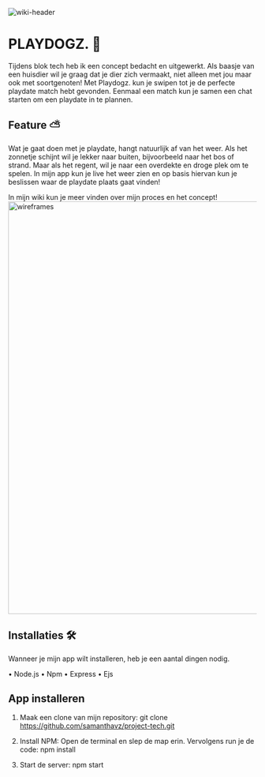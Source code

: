 ![wiki-header](https://user-images.githubusercontent.com/94362031/158349207-2f33a036-3702-43eb-b769-9922efba6caf.png)

# PLAYDOGZ. 🐶
Tijdens blok tech heb ik een concept bedacht en uitgewerkt. Als baasje van een huisdier wil je graag dat je dier zich vermaakt, niet alleen met jou maar ook met soortgenoten! Met Playdogz. kun je swipen tot je de perfecte playdate match hebt gevonden. Eenmaal een match kun je samen een chat starten om een playdate in te plannen. 

## Feature ⛅
Wat je gaat doen met je playdate, hangt natuurlijk af van het weer. Als het zonnetje schijnt wil je lekker naar buiten, bijvoorbeeld naar het bos of strand. Maar als het regent, wil je naar een overdekte en droge plek om te spelen. In mijn app kun je live het weer zien en op basis hiervan kun je beslissen waar de playdate plaats gaat vinden! 

In mijn wiki kun je meer vinden over mijn proces en het concept!
<img width="836" alt="wireframes" src="https://user-images.githubusercontent.com/94362031/158350545-cb8c8121-fbe2-4f1a-994c-15c2acae8d61.png">

## Installaties 🛠️
Wanneer je mijn app wilt installeren, heb je een aantal dingen nodig. 

• Node.js
• Npm
• Express
• Ejs

## App installeren 
1. Maak een clone van mijn repository:
git clone https://github.com/samanthavz/project-tech.git

2. Install NPM:
Open de terminal en slep de map erin. Vervolgens run je de code: npm install

3. Start de server:
npm start

